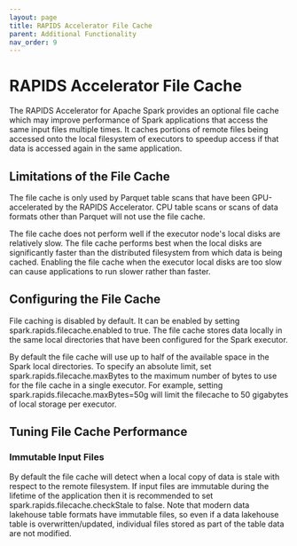 ```yaml
---
layout: page
title: RAPIDS Accelerator File Cache
parent: Additional Functionality
nav_order: 9
---
```


# RAPIDS Accelerator File Cache

The RAPIDS Accelerator for Apache Spark provides an optional file cache which may improve
performance of Spark applications that access the same input files multiple times. It caches
portions of remote files being accessed onto the local filesystem of executors to speedup access
if that data is accessed again in the same application.

## Limitations of the File Cache

The file cache is only used by Parquet table scans that have been GPU-accelerated by the RAPIDS
Accelerator. CPU table scans or scans of data formats other than Parquet will not use the
file cache.

The file cache does not perform well if the executor node's local disks are relatively slow. The
file cache performs best when the local disks are significantly faster than the distributed
filesystem from which data is being cached. Enabling the file cache when the executor local disks
are too slow can cause applications to run slower rather than faster.

## Configuring the File Cache

File caching is disabled by default. It can be enabled by setting spark.rapids.filecache.enabled
to true. The file cache stores data locally in the same local directories that have been
configured for the Spark executor.

By default the file cache will use up to half of the available space in the Spark local
directories. To specify an absolute limit, set spark.rapids.filecache.maxBytes to the maximum
number of bytes to use for the file cache in a single executor. For example, setting
spark.rapids.filecache.maxBytes=50g will limit the filecache to 50 gigabytes of local storage per
executor.

## Tuning File Cache Performance

### Immutable Input Files

By default the file cache will detect when a local copy of data is stale with respect to the
remote filesystem. If input files are immutable during the lifetime of the application then it is
recommended to set spark.rapids.filecache.checkStale to false. Note that modern data lakehouse
table formats have immutable files, so even if a data lakehouse table is overwritten/updated,
individual files stored as part of the table data are not modified.
